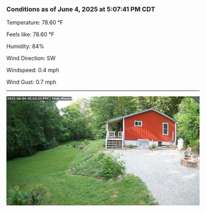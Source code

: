 ### Conditions as of June 4, 2025 at 5:07:41 PM CDT 

Temperature: 78.60 &deg;F

Feels like: 78.60 &deg;F

Humidity: 84%

Wind Direction: SW

Windspeed: 0.4 mph

Wind Gust: 0.7 mph

---

<img src="./images/latest.jpeg"/>

